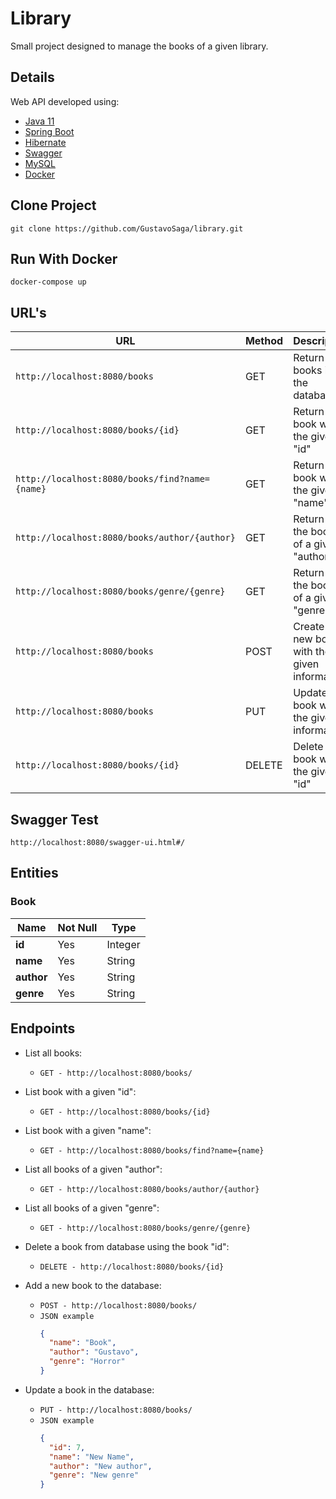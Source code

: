 # Library

Small project designed to manage the books of a given library.

## Details

Web API developed using:

* [Java 11](https://www.java.com/)
* [Spring Boot](https://spring.io/projects/spring-boot)
* [Hibernate](https://hibernate.org/)
* [Swagger](https://swagger.io/)
* [MySQL](https://www.mysql.com/)
* [Docker](https://www.docker.com/)

## Clone Project

    git clone https://github.com/GustavoSaga/library.git
    
## Run With Docker

    docker-compose up

## URL's

|  URL      |  Method       | Description   |
|-----------|---------------|---------------|
|`http://localhost:8080/books`                 |GET   |Return all books in the database            |
|`http://localhost:8080/books/{id}`            |GET   |Return the book with the given "id"         |
|`http://localhost:8080/books/find?name={name}`|GET   |Return the book with the given "name"       |
|`http://localhost:8080/books/author/{author}` |GET   |Return all the books of a given "author"    |
|`http://localhost:8080/books/genre/{genre}`   |GET   |Return all the books of a given "genre"     |
|`http://localhost:8080/books`                 |POST  |Create a new book with the given information|
|`http://localhost:8080/books`                 |PUT   |Update a book with the given information    |
|`http://localhost:8080/books/{id}`            |DELETE|Delete the book with the given "id"         |

## Swagger Test

`http://localhost:8080/swagger-ui.html#/`

## Entities

### Book

| Name      | Not Null      | Type          |
|-----------|---------------|---------------|
|**id**     |Yes|Integer|   
|**name**   |Yes|String |
|**author** |Yes|String |
|**genre**  |Yes|String |

## Endpoints

* List all books:
    * `GET - http://localhost:8080/books/`
    
* List book with a given "id":
    * `GET - http://localhost:8080/books/{id}`
    
* List book with a given "name":
    * `GET - http://localhost:8080/books/find?name={name}`
    
* List all books of a given "author":
    * `GET - http://localhost:8080/books/author/{author}`
    
* List all books of a given "genre":
    * `GET - http://localhost:8080/books/genre/{genre}`
    
* Delete a book from database using the book "id":
    * `DELETE - http://localhost:8080/books/{id}`
    
* Add a new book to the database:
    * `POST - http://localhost:8080/books/`
    * `JSON example`
        ```json
      {
          "name": "Book",
          "author": "Gustavo",
          "genre": "Horror"
      }
      
* Update a book in the database:
    * `PUT - http://localhost:8080/books/`
    * `JSON example`
        ```json
      {
          "id": 7,
          "name": "New Name",
          "author": "New author",
          "genre": "New genre"
      }